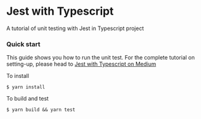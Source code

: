 # Jest with Typescript

A tutorial of unit testing with Jest in Typescript project

### Quick start

This guide shows you how to run the unit test. For the complete tutorial on setting-up, please head to [Jest with Typescript on Medium]()

To install

```
$ yarn install
```

To build and test

```
$ yarn build && yarn test
```
